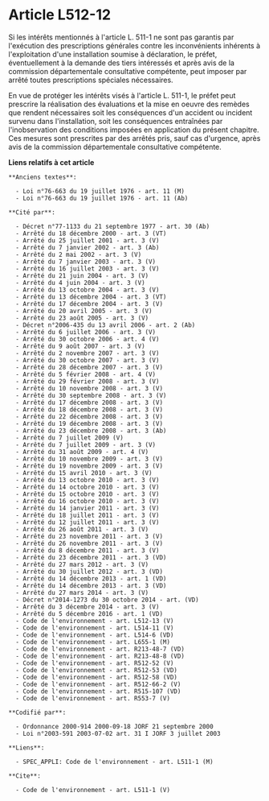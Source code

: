 # Article L512-12

Si les intérêts mentionnés à l'article L. 511-1 ne sont pas garantis par l'exécution des prescriptions générales contre les
inconvénients inhérents à l'exploitation d'une installation soumise à déclaration, le préfet, éventuellement à la demande des
tiers intéressés et après avis de la commission départementale consultative compétente, peut imposer par arrêté toutes
prescriptions spéciales nécessaires. 

En vue de protéger les intérêts visés à l'article L. 511-1, le préfet peut prescrire la réalisation des évaluations et la
mise en oeuvre des remèdes que rendent nécessaires soit les conséquences d'un accident ou incident survenu dans
l'installation, soit les conséquences entraînées par l'inobservation des conditions imposées en application du présent
chapitre. Ces mesures sont prescrites par des arrêtés pris, sauf cas d'urgence, après avis de la commission départementale
consultative compétente.

**Liens relatifs à cet article**

	**Anciens textes**:

	  - Loi n°76-663 du 19 juillet 1976 - art. 11 (M)
	  - Loi n°76-663 du 19 juillet 1976 - art. 11 (Ab)

	**Cité par**:

	  - Décret n°77-1133 du 21 septembre 1977 - art. 30 (Ab)
	  - Arrêté du 18 décembre 2000 - art. 3 (VT)
	  - Arrêté du 25 juillet 2001 - art. 3 (V)
	  - Arrêté du 7 janvier 2002 - art. 3 (Ab)
	  - Arrêté du 2 mai 2002 - art. 3 (V)
	  - Arrêté du 7 janvier 2003 - art. 3 (V)
	  - Arrêté du 16 juillet 2003 - art. 3 (V)
	  - Arrêté du 21 juin 2004 - art. 3 (V)
	  - Arrêté du 4 juin 2004 - art. 3 (V)
	  - Arrêté du 13 octobre 2004 - art. 3 (V)
	  - Arrêté du 13 décembre 2004 - art. 3 (VT)
	  - Arrêté du 17 décembre 2004 - art. 3 (V)
	  - Arrêté du 20 avril 2005 - art. 3 (V)
	  - Arrêté du 23 août 2005 - art. 3 (V)
	  - Décret n°2006-435 du 13 avril 2006 - art. 2 (Ab)
	  - Arrêté du 6 juillet 2006 - art. 3 (V)
	  - Arrêté du 30 octobre 2006 - art. 4 (V)
	  - Arrêté du 9 août 2007 - art. 3 (V)
	  - Arrêté du 2 novembre 2007 - art. 3 (V)
	  - Arrêté du 30 octobre 2007 - art. 3 (V)
	  - Arrêté du 28 décembre 2007 - art. 3 (V)
	  - Arrêté du 5 février 2008 - art. 4 (V)
	  - Arrêté du 29 février 2008 - art. 3 (V)
	  - Arrêté du 10 novembre 2008 - art. 3 (V)
	  - Arrêté du 30 septembre 2008 - art. 3 (V)
	  - Arrêté du 17 décembre 2008 - art. 3 (V)
	  - Arrêté du 18 décembre 2008 - art. 3 (V)
	  - Arrêté du 22 décembre 2008 - art. 3 (V)
	  - Arrêté du 19 décembre 2008 - art. 3 (V)
	  - Arrêté du 23 décembre 2008 - art. 3 (Ab)
	  - Arrêté du 7 juillet 2009 (V)
	  - Arrêté du 7 juillet 2009 - art. 3 (V)
	  - Arrêté du 31 août 2009 - art. 4 (V)
	  - Arrêté du 10 novembre 2009 - art. 3 (V)
	  - Arrêté du 19 novembre 2009 - art. 3 (V)
	  - Arrêté du 15 avril 2010 - art. 3 (V)
	  - Arrêté du 13 octobre 2010 - art. 3 (V)
	  - Arrêté du 14 octobre 2010 - art. 3 (V)
	  - Arrêté du 15 octobre 2010 - art. 3 (V)
	  - Arrêté du 16 octobre 2010 - art. 3 (V)
	  - Arrêté du 14 janvier 2011 - art. 3 (V)
	  - Arrêté du 18 juillet 2011 - art. 3 (V)
	  - Arrêté du 12 juillet 2011 - art. 3 (V)
	  - Arrêté du 26 août 2011 - art. 3 (V)
	  - Arrêté du 23 novembre 2011 - art. 3 (V)
	  - Arrêté du 26 novembre 2011 - art. 3 (V)
	  - Arrêté du 8 décembre 2011 - art. 3 (V)
	  - Arrêté du 23 décembre 2011 - art. 3 (VD)
	  - Arrêté du 27 mars 2012 - art. 3 (V)
	  - Arrêté du 30 juillet 2012 - art. 3 (VD)
	  - Arrêté du 14 décembre 2013 - art. 1 (VD)
	  - Arrêté du 14 décembre 2013 - art. 3 (VD)
	  - Arrêté du 27 mars 2014 - art. 3 (V)
	  - Décret n°2014-1273 du 30 octobre 2014 - art. (VD)
	  - Arrêté du 3 décembre 2014 - art. 3 (V)
	  - Arrêté du 5 décembre 2016 - art. 1 (VD)
	  - Code de l'environnement - art. L512-13 (V)
	  - Code de l'environnement - art. L514-11 (V)
	  - Code de l'environnement - art. L514-6 (VD)
	  - Code de l'environnement - art. L655-1 (M)
	  - Code de l'environnement - art. R213-48-7 (VD)
	  - Code de l'environnement - art. R213-48-8 (VD)
	  - Code de l'environnement - art. R512-52 (V)
	  - Code de l'environnement - art. R512-53 (VD)
	  - Code de l'environnement - art. R512-58 (VD)
	  - Code de l'environnement - art. R512-66-2 (V)
	  - Code de l'environnement - art. R515-107 (VD)
	  - Code de l'environnement - art. R553-7 (V)

	**Codifié par**:

	  - Ordonnance 2000-914 2000-09-18 JORF 21 septembre 2000
	  - Loi n°2003-591 2003-07-02 art. 31 I JORF 3 juillet 2003

	**Liens**:

	  - SPEC_APPLI: Code de l'environnement - art. L511-1 (M)

	**Cite**:

	  - Code de l'environnement - art. L511-1 (V)
